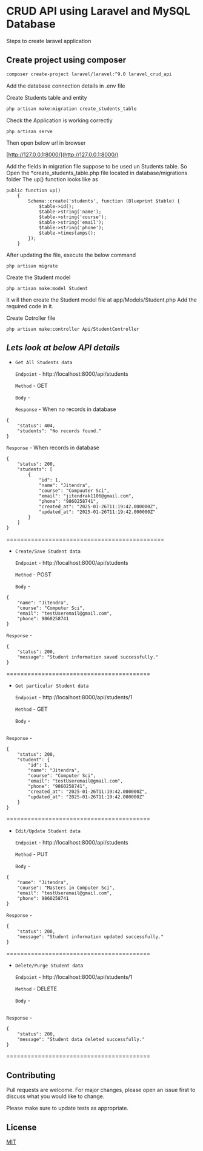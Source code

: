 # CRUD API using Laravel and MySQL Database

Steps to create laravel application

## Create project using composer

```bash
composer create-project laravel/laravel:^9.0 laravel_crud_api
```

Add the database connection details in .env file

Create Students table and entity

```sh
php artisan make:migration create_students_table
```
Check the Application is working correctly
```
php artisan serve
```
Then open below url in browser

[http://127.0.0.1:8000/](http://127.0.0.1:8000/)


Add the fields in migration file suppose to be used un Students table.
So Open the *create_students_table.php file located in database/migrations folder
The up() function looks like as 

```
public function up()
    {
        Schema::create('students', function (Blueprint $table) {
            $table->id();
            $table->string('name');
            $table->string('course');
            $table->string('email');
            $table->string('phone');
            $table->timestamps();
        });
    }
```
After updating the file, execute the below command
```
php artisan migrate
```
Create the Student model
```
php artisan make:model Student
```
It will then create the Student model file at app/Models/Student.php
Add the required code in it.

Create Cotroller file
```
php artisan make:controller Api/StudentController
```

## _Lets look at below API details_
- `Get All Students data`

   `Endpoint` - http://localhost:8000/api/students

   `Method` - GET
   
   `Body` - 
   
   `Response` - When no records in database
```
{
    "status": 404,
    "students": "No records found."
}
```

  `Response` - When records in database

```
{
    "status": 200,
    "students": [
        {
            "id": 1,
            "name": "Jitendra",
            "course": "Compuuter Sci",
            "email": "jitendrak1106@gmail.com",
            "phone": "9860258741",
            "created_at": "2025-01-26T11:19:42.000000Z",
            "updated_at": "2025-01-26T11:19:42.000000Z"
        }
    ]
}
```
=============================================
- `Create/Save Student data`

   `Endpoint` - http://localhost:8000/api/students

   `Method` - POST
   
   `Body` - 

```
{
    "name": "Jitendra",
    "course": "Computer Sci",
    "email": "testUseremail@gmail.com",
    "phone": 9860258741
}
```
   
   `Response` - 
```
{
    "status": 200,
    "message": "Student information saved successfully."
}
```
=========================================
- `Get particular Student data`

   `Endpoint` - http://localhost:8000/api/students/1

   `Method` - GET
   
   `Body` - 

```

```
   
   `Response` - 
```
{
    "status": 200,
    "student": {
        "id": 1,
        "name": "Jitendra",
        "course": "Computer Sci",
        "email": "testUseremail@gmail.com",
        "phone": "9860258741",
        "created_at": "2025-01-26T11:19:42.000000Z",
        "updated_at": "2025-01-26T11:19:42.000000Z"
    }
}
```
=========================================
- `Edit/Update Student data`

   `Endpoint` - http://localhost:8000/api/students

   `Method` - PUT
   
   `Body` - 

```
{
    "name": "Jitendra",
    "course": "Masters in Computer Sci",
    "email": "testUseremail@gmail.com",
    "phone": 9860258741
}
```
   
   `Response` - 
```
{
    "status": 200,
    "message": "Student information updated successfully."
}
```
=========================================
- `Delete/Purge Student data`

   `Endpoint` - http://localhost:8000/api/students/1

   `Method` - DELETE
   
   `Body` - 

```

```
   
   `Response` - 
```
{
    "status": 200,
    "message": "Student data deleted successfully."
}
```
=========================================
## Contributing

Pull requests are welcome. For major changes, please open an issue first
to discuss what you would like to change.

Please make sure to update tests as appropriate.

## License

[MIT](https://choosealicense.com/licenses/mit/)